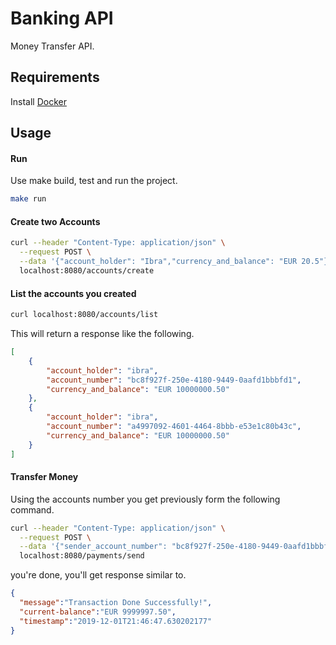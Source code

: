 # Banking API

Money Transfer API.

## Requirements 
Install [Docker](https://docs.docker.com/v17.09/engine/installation/)

## Usage

#### Run
Use make build, test and run the project.

```bash
make run
```
#### Create two Accounts

```bash
curl --header "Content-Type: application/json" \
  --request POST \
  --data '{"account_holder": "Ibra","currency_and_balance": "EUR 20.5"}' \
  localhost:8080/accounts/create
```
#### List the accounts you created 
```bash
curl localhost:8080/accounts/list
```
This will return a response like the following.
```json
[
    {
        "account_holder": "ibra",
        "account_number": "bc8f927f-250e-4180-9449-0aafd1bbbfd1",
        "currency_and_balance": "EUR 10000000.50"
    },
    {
        "account_holder": "ibra",
        "account_number": "a4997092-4601-4464-8bbb-e53e1c80b43c",
        "currency_and_balance": "EUR 10000000.50"
    }
]
```

#### Transfer Money
Using the accounts number you get previously form the following command.

```bash
curl --header "Content-Type: application/json" \
  --request POST \
  --data '{"sender_account_number": "bc8f927f-250e-4180-9449-0aafd1bbbfd1", "beneficiary_account_number": "a4997092-4601-4464-8bbb-e53e1c80b43c", "currency_and_amount": "EUR 3"}' \
  localhost:8080/payments/send
```

you're done, you'll get response similar to.
```json
{
  "message":"Transaction Done Successfully!",
  "current-balance":"EUR 9999997.50",
  "timestamp":"2019-12-01T21:46:47.630202177"
}
```